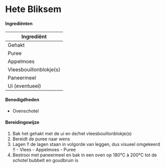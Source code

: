 # Hete Bliksem

#### Ingrediënten

| Ingrediënt             |
| ---------------------- |
| Gehakt                 |
| Puree                  |
| Appelmoes              |
| Vleesbouillonblokje(s) |
| Paneermeel             |
| Ui (eventueel)         |

#### Benodigdheden

- Ovenschotel

#### Bereidingswijze

1. Bak het gehakt met de ui en de/het vleesbouillonblokje(s)
2. Bereidt de puree naar wens
3. Lagen !! de lagen staan in volgorde van leggen, dus visueel omgekeerd !!
		- Vlees
		- Appelmoes
		- Puree
4. Bestrooi met paneermeel en bak in een oven op 180°C à 200°C tot de schotel bubbelt en goudbruin is

